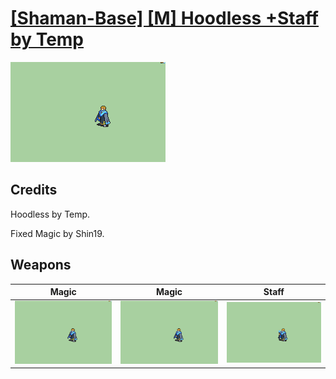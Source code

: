 # [\[Shaman-Base\] \[M\] Hoodless +Staff by Temp](./)

<img src="./6.%20Magic/Magic_000.png" alt="[Shaman-Base] [M] Hoodless +Staff by Temp standing" />

## Credits

Hoodless by Temp.

Fixed Magic by Shin19.

## Weapons


|Magic |Magic |Staff |
|  :---: | :---: | :---: |
| <img alt="Magic animation" src="./6.%20Magic/Magic.gif" /> | <img alt="Magic animation" src="./6.%20Magic%20(Fixed)/Magic.gif" /> | <img alt="Staff animation" src="./7.%20Staff/Staff.gif" /> |
